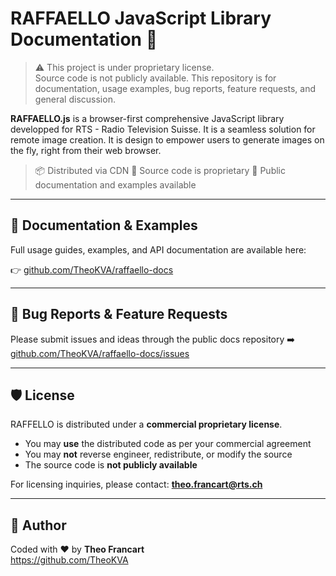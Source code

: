 # RAFFAELLO JavaScript Library Documentation 🦦

> ⚠️ This project is under proprietary license. 
<br>Source code is not publicly available. This repository is for documentation, usage examples, bug reports, feature requests, and general discussion.

**RAFFAELLO.js** is a browser-first comprehensive JavaScript library developped for RTS - Radio Television Suisse. It is a seamless solution for remote image creation. It is design to empower users to generate images on the fly, right from their web browser.

> 📦 Distributed via CDN
> 🔐 Source code is proprietary
> 📘 Public documentation and examples available

---

## 📖 Documentation & Examples

Full usage guides, examples, and API documentation are available here:

👉 [github.com/TheoKVA/raffaello-docs](https://github.com/TheoKVA/raffaello-docs/)

---

## 🐞 Bug Reports & Feature Requests

Please submit issues and ideas through the public docs repository
➡️ [github.com/TheoKVA/raffaello-docs/issues](https://github.com/TheoKVA/raffaello-docs/issues)

---

## 🛡 License

RAFFELLO is distributed under a **commercial proprietary license**.

- You may **use** the distributed code as per your commercial agreement
- You may **not** reverse engineer, redistribute, or modify the source
- The source code is **not publicly available**

For licensing inquiries, please contact: **theo.francart@rts.ch**

---

## 👤 Author

Coded with ❤️ by **Theo Francart**  
https://github.com/TheoKVA